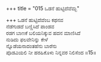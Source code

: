 +++
title = "015 ಒಡನೆ ಹುಟ್ಟಿದೆವೆಮ್ಬ"

+++
ಒಡನೆ ಹುಟ್ಟಿದೆವೆಂಬ ಕಥನವ   
ನೆಡೆಗುಡದೆ ಬಣ್ಣಿಸಿದೆ ಪಾಂಡವ  
ರಡಗ ಬಾಣಕೆ ಬಲಿಯನಿಕ್ಕುವ ಹದನ ಮಾಣಿಸಿದೆ   
ನುಡಿದು ಫಲವೇನಿನ್ನು ಕೇಳೆ   
ನ್ನೊಡೆಯನಾದಂತಹೆನು ಬಾರೆನು   
ಪೊಡವಿಯಲಿ ನೀ ಹರಹಿಕೊಳು ನಿನ್ನವರ ನಿಲಿಸೆಂದ    ॥15॥